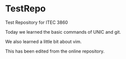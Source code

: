 TestRepo
========

Test Repository for ITEC 3860

Today we learned the basic commands of UNIC and git.

We also learned a little bit about vim.

This has been edited from the online repository.
